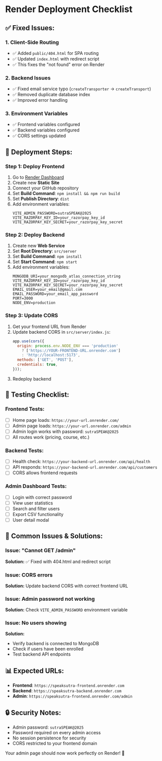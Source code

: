 # Render Deployment Checklist

## ✅ **Fixed Issues:**

### **1. Client-Side Routing**
- ✅ Added `public/404.html` for SPA routing
- ✅ Updated `index.html` with redirect script
- ✅ This fixes the "not found" error on Render

### **2. Backend Issues**
- ✅ Fixed email service typo (`createTransporter` → `createTransport`)
- ✅ Removed duplicate database index
- ✅ Improved error handling

### **3. Environment Variables**
- ✅ Frontend variables configured
- ✅ Backend variables configured
- ✅ CORS settings updated

## 🚀 **Deployment Steps:**

### **Step 1: Deploy Frontend**
1. Go to [Render Dashboard](https://dashboard.render.com)
2. Create new **Static Site**
3. Connect your GitHub repository
4. Set **Build Command**: `npm install && npm run build`
5. Set **Publish Directory**: `dist`
6. Add environment variables:
   ```
   VITE_ADMIN_PASSWORD=sutraSPEAK@2025
   VITE_RAZORPAY_KEY_ID=your_razorpay_key_id
   VITE_RAZORPAY_KEY_SECRET=your_razorpay_key_secret
   ```

### **Step 2: Deploy Backend**
1. Create new **Web Service**
2. Set **Root Directory**: `src/server`
3. Set **Build Command**: `npm install`
4. Set **Start Command**: `npm start`
5. Add environment variables:
   ```
   MONGODB_URI=your_mongodb_atlas_connection_string
   VITE_RAZORPAY_KEY_ID=your_razorpay_key_id
   VITE_RAZORPAY_KEY_SECRET=your_razorpay_key_secret
   EMAIL_USER=your_email@gmail.com
   EMAIL_PASSWORD=your_email_app_password
   PORT=3000
   NODE_ENV=production
   ```

### **Step 3: Update CORS**
1. Get your frontend URL from Render
2. Update backend CORS in `src/server/index.js`:
   ```javascript
   app.use(cors({
     origin: process.env.NODE_ENV === 'production' 
       ? ['https://YOUR-FRONTEND-URL.onrender.com']
       : 'http://localhost:5173',
     methods: ['GET', 'POST'],
     credentials: true,
   }));
   ```
3. Redeploy backend

## 🧪 **Testing Checklist:**

### **Frontend Tests:**
- [ ] Home page loads: `https://your-url.onrender.com/`
- [ ] Admin page loads: `https://your-url.onrender.com/admin`
- [ ] Admin login works with password: `sutraSPEAK@2025`
- [ ] All routes work (pricing, course, etc.)

### **Backend Tests:**
- [ ] Health check: `https://your-backend-url.onrender.com/api/health`
- [ ] API responds: `https://your-backend-url.onrender.com/api/customers`
- [ ] CORS allows frontend requests

### **Admin Dashboard Tests:**
- [ ] Login with correct password
- [ ] View user statistics
- [ ] Search and filter users
- [ ] Export CSV functionality
- [ ] User detail modal

## 🐛 **Common Issues & Solutions:**

### **Issue: "Cannot GET /admin"**
**Solution:** ✅ Fixed with 404.html and redirect script

### **Issue: CORS errors**
**Solution:** Update backend CORS with correct frontend URL

### **Issue: Admin password not working**
**Solution:** Check `VITE_ADMIN_PASSWORD` environment variable

### **Issue: No users showing**
**Solution:** 
- Verify backend is connected to MongoDB
- Check if users have been enrolled
- Test backend API endpoints

## 📊 **Expected URLs:**

- **Frontend**: `https://speaksutra-frontend.onrender.com`
- **Backend**: `https://speaksutra-backend.onrender.com`
- **Admin**: `https://speaksutra-frontend.onrender.com/admin`

## 🔒 **Security Notes:**

- Admin password: `sutraSPEAK@2025`
- Password required on every admin access
- No session persistence for security
- CORS restricted to your frontend domain

Your admin page should now work perfectly on Render! 🎉 